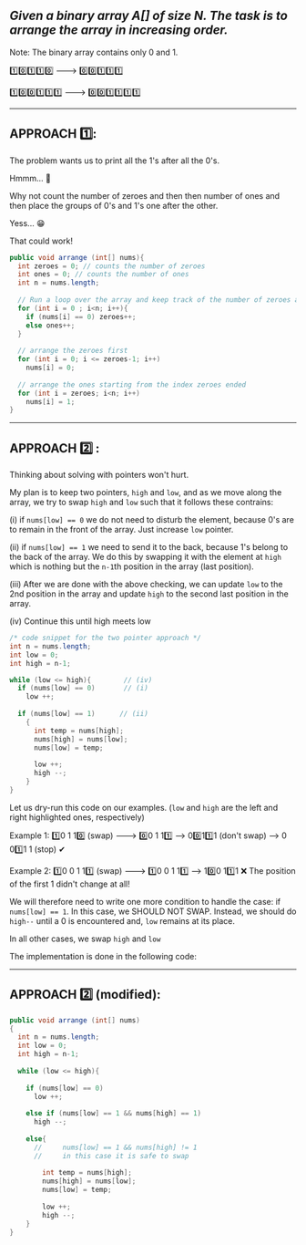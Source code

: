 ## *Given a binary array A[] of size N. The task is to arrange the array in increasing order.*
Note: The binary array contains only 0  and 1.

1️⃣0️⃣1️⃣1️⃣0️⃣ ---> 0️⃣0️⃣1️⃣1️⃣1️⃣ 

1️⃣0️⃣0️⃣1️⃣1️⃣1️⃣ ---> 0️⃣0️⃣1️⃣1️⃣1️⃣1️⃣
___
## APPROACH 1️⃣:
The problem wants us to print all the 1's after all the 0's.

Hmmm... 🤔

Why not count the number of zeroes and then then number of ones and then place the groups of 0's and 1's one after the other.

Yess... 😁

That could work!

``` Java
public void arrange (int[] nums){
  int zeroes = 0; // counts the number of zeroes
  int ones = 0; // counts the number of ones
  int n = nums.length;
  
  // Run a loop over the array and keep track of the number of zeroes and ones
  for (int i = 0 ; i<n; i++){
    if (nums[i] == 0) zeroes++;
    else ones++;
  }
  
  // arrange the zeroes first
  for (int i = 0; i <= zeroes-1; i++)
    nums[i] = 0;
    
  // arrange the ones starting from the index zeroes ended
  for (int i = zeroes; i<n; i++)
    nums[i] = 1;
}
```
___
## APPROACH 2️⃣ :

Thinking about solving with pointers won't hurt. 

My plan is to keep two pointers, ``high`` and ``low``, and as we move along the array, we try to swap ``high`` and ``low`` such that it follows these contrains: 

  (i) if ``nums[low] == 0`` we do not need to disturb the element, because 0's are to remain in the front of the array. Just increase ``low`` pointer.
  
  (ii) if ``nums[low] == 1`` we need to send it to the back, because 1's belong to the back of the array. We do this by swapping it with the element at ``high`` which is nothing 
but the ``n-1``th position in the array (last position).

  (iii) After we are done with the above checking, we can update ``low`` to the 2nd position in the array and update ``high`` to the second last position in the array.
  
  (iv) Continue this until high meets low
  
  ```Java
  /* code snippet for the two pointer approach */
  int n = nums.length;
  int low = 0;
  int high = n-1;
  
  while (low <= high){        // (iv)
    if (nums[low] == 0)       // (i)
      low ++;
      
    if (nums[low] == 1)      // (ii)
      {
        int temp = nums[high];
        nums[high] = nums[low];
        nums[low] = temp;
        
        low ++;
        high --;
      }
  }
  ```
  
  Let us dry-run this code on our examples. (``low`` and ``high`` are the left and right highlighted ones, respectively)
  
 Example 1:  1️⃣0 1 10️⃣ (swap) ---> 0️⃣0 1 11️⃣ --> 00️⃣11️⃣1 (don't swap) --> 0 01️⃣1 1 (stop) ✔
 
 Example 2:  1️⃣0 0 1 11️⃣ (swap) ---> 1️⃣0 0 1 11️⃣ --> 10️⃣0 11️⃣1 ❌ The position of the first 1 didn't change at all!
 
 We will therefore need to write one more condition to handle the case: if ``nums[low] == 1``. In this case, we SHOULD NOT SWAP. 
 Instead, we should do `high--` until a 0 is encountered and, 
 `low` remains at its place. 
 
 In all other cases, we swap ``high`` and ``low``
 
 The implementation is done in the following code:
  
___


## APPROACH 2️⃣ (modified):
``` Java
public void arrange (int[] nums)
{
  int n = nums.length;
  int low = 0;
  int high = n-1;
  
  while (low <= high){
    
    if (nums[low] == 0)
      low ++;
     
    else if (nums[low] == 1 && nums[high] == 1)
      high --;
      
    else{
      //     nums[low] == 1 && nums[high] != 1
      //     in this case it is safe to swap
      
        int temp = nums[high];
        nums[high] = nums[low];
        nums[low] = temp;
        
        low ++;
        high --;
    }
}
```

